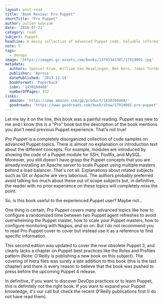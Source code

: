 ```yaml
---
layout: post-read
title: "Book Review: Pro Puppet"
shortTitle: "Pro Puppet"
author: Julien Sobczak
date: '2016-07-21'
category: read
subject: Puppet
headline: A messy collection of advanced Puppet code. Valuable information delivered in a poorly organized book
note: 5
tags:
  - devops
image: 'https://images.gr-assets.com/books/1379334130l/17919001.jpg'
metadata:
  authors: Spencer Krum, William Van Hevelingen, Ben Kero, James Turnbull, Jeffrey McCune
  publisher: 'Apress'
  datePublished: '2013-12-19'
  bookFormat: 'Paperback'
  isbn: '1430260408'
  numberOfPages: 332
links:
  amazon: 'https://www.amazon.com/gp/product/1430260408/'
  goodreads: 'https://www.goodreads.com/book/show/17919001-pro-puppet'
---
```


Let me lay it on the line, this book was a painful reading. Puppet was new to me and I know this is a "Pro" book but the description of the book mentions you don't need previous Puppet experience. That's not true!

*Pro Puppet* is a completely disorganized collection of code samples on advanced Puppet topics. There is almost no explanation or introduction text about the different concepts. For example, modules are introduced by showing the code of a Puppet module for SSH, Postfix, and MySQL. Moreover, you still doesn't have grasp the Puppet concepts that you are already installing an Apache server to scale Puppet using multiple masters behind a load balancer. That's not all. Explanations about related subjects such as Git or Apache are very laborious. The authors probably preferred avoid talking too much about these out of scope subjects but, in definitive, the reader with no prior experience on these topics will completely miss the point.

So, is this book useful to the experienced Puppet user? Maybe not...

One thing is certain, *Pro Puppet* covers many advanced topics like how to configure a randomized time between two Puppet agent refreshes to avoid overwhelming the Puppet master, how to scale your Puppet masters, how to configure monitoring with Nagios, and so on. But I do not recommend you to read Pro Puppet cover to cover but instead use it as a reference to find specific information.

This second edition was updated to cover the now obsolete Puppet 3, and clearly lacks a chapter on Puppet best practices like the Roles and Profiles pattern (Note: O'Reilly is publishing a new book on this subject). The covering of hiera files was surely a late addition to this book (this is the last chapter) and there is every reason to believe that the book was pushed to press before the upcoming Puppet 4 release.

In definitive, if you want to discover DevOps practices or to learn Puppet, this is definitely not the right book. If you want to expand your Puppet knowledge, it's our call but check the recent O'Reilly publications first (I do not have read them).
